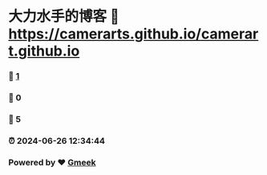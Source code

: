 # 大力水手的博客 :link: https://camerarts.github.io/camerart.github.io 
### :page_facing_up: [1](https://camerarts.github.io/camerart.github.io/tag.html) 
### :speech_balloon: 0 
### :hibiscus: 5 
### :alarm_clock: 2024-06-26 12:34:44 
### Powered by :heart: [Gmeek](https://github.com/Meekdai/Gmeek)

